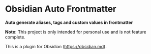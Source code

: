 # Obsidian Auto Frontmatter

**Auto generate aliases, tags and custom values in frontmatter**

**Note:** This project is only intended for personal use and is not feature complete.

This is a plugin for Obsidian (https://obsidian.md).
